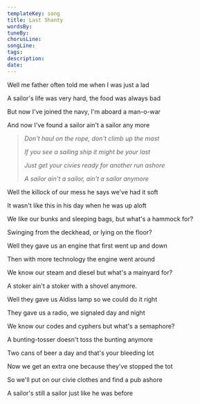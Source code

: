 ```yaml
---
templateKey: song
title: Last Shanty  
wordsBy:
tuneBy:
chorusLine:
songLine:
tags:
description:
date:
---
```

Well me father often told me when I was just a lad

A sailor\'s life was very hard, the food was always bad

But now I\'ve joined the navy, I\'m aboard a man-o-war

And now I\'ve found a sailor ain\'t a sailor any more

> *Don\'t haul on the rope, don\'t climb up the mast*
>
> *If you see a sailing ship it might be your last*
>
> *Just get your civies ready for another run ashore*
>
> *A sailor ain\'t a sailor, ain\'t a sailor anymore*

Well the killock of our mess he says we\'ve had it soft

It wasn\'t like this in his day when he was up aloft

We like our bunks and sleeping bags, but what\'s a hammock for?

Swinging from the deckhead, or lying on the floor?

Well they gave us an engine that first went up and down

Then with more technology the engine went around

We know our steam and diesel but what\'s a mainyard for?

A stoker ain\'t a stoker with a shovel anymore.

Well they gave us Aldiss lamp so we could do it right

They gave us a radio, we signaled day and night

We know our codes and cyphers but what\'s a semaphore?

A bunting-tosser doesn\'t toss the bunting anymore

Two cans of beer a day and that\'s your bleeding lot

Now we get an extra one because they\'ve stopped the tot

So we\'ll put on our civie clothes and find a pub ashore

A sailor\'s still a sailor just like he was before
